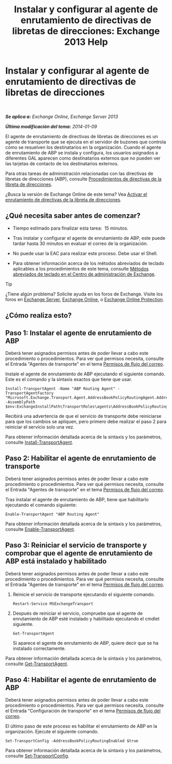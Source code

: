 ﻿---
title: 'Instalar y configurar al agente de enrutamiento de directivas de libretas de direcciones: Exchange 2013 Help'
TOCTitle: Instalar y configurar al agente de enrutamiento de directivas de libretas de direcciones
ms:assetid: 20e8a43d-4508-4388-a2c9-aa3073593cc2
ms:mtpsurl: https://technet.microsoft.com/es-es/library/JJ907308(v=EXCHG.150)
ms:contentKeyID: 51406485
ms.date: 04/23/2018
mtps_version: v=EXCHG.150
ms.translationtype: HT
---

# Instalar y configurar al agente de enrutamiento de directivas de libretas de direcciones

 

_**Se aplica a:** Exchange Online, Exchange Server 2013_

_**Última modificación del tema:** 2014-01-09_

El agente de enrutamiento de directivas de libretas de direcciones es un agente de transporte que se ejecuta en el servidor de buzones que controla cómo se resuelven los destinatarios en la organización. Cuando el agente de enrutamiento de ABP se instala y configura, los usuarios asignados a diferentes GAL aparecen como destinatarios externos que no pueden ver las tarjetas de contacto de los destinatarios externos.

Para otras tareas de administración relacionadas con las directivas de libretas de direcciones (ABP), consulte [Procedimientos de directivas de la libreta de direcciones](address-book-policy-procedures-exchange-2013-help.md).

¿Busca la versión de Exchange Online de este tema? Vea [Activar el enrutamiento de directivas de la libreta de direcciones](https://technet.microsoft.com/es-es/library/jj891095\(v=exchg.150\)).

## ¿Qué necesita saber antes de comenzar?

  - Tiempo estimado para finalizar esta tarea:  15 minutos.

  - Tras instalar y configurar el agente de enrutamiento de ABP, este puede tardar hasta 30 minutos en evaluar el correo de la organización.

  - No puede usar la EAC para realizar este proceso. Debe usar el Shell.

  - Para obtener información acerca de los métodos abreviados de teclado aplicables a los procedimientos de este tema, consulte [Métodos abreviados de teclado en el Centro de administración de Exchange](keyboard-shortcuts-in-the-exchange-admin-center-exchange-online-protection-help.md).


> [!TIP]
> ¿Tiene algún problema? Solicite ayuda en los foros de Exchange. Visite los foros en <A href="https://go.microsoft.com/fwlink/p/?linkid=60612">Exchange Server</A>, <A href="https://go.microsoft.com/fwlink/p/?linkid=267542">Exchange Online</A>, o <A href="https://go.microsoft.com/fwlink/p/?linkid=285351">Exchange Online Protection</A>.



## ¿Cómo realiza esto?

## Paso 1: Instalar el agente de enrutamiento de ABP

Deberá tener asignados permisos antes de poder llevar a cabo este procedimiento o procedimientos. Para ver qué permisos necesita, consulte el Entrada "Agentes de transporte" en el tema [Permisos de flujo del correo](mail-flow-permissions-exchange-2013-help.md).

Instale el agente de enrutamiento de ABP ejecutando el siguiente comando. Este es el comando y la sintaxis exactos que tiene que usar.

    Install-TransportAgent -Name "ABP Routing Agent" -TransportAgentFactory "Microsoft.Exchange.Transport.Agent.AddressBookPolicyRoutingAgent.AddressBookPolicyRoutingAgentFactory" -AssemblyPath $env:ExchangeInstallPath\TransportRoles\agents\AddressBookPolicyRoutingAgent\Microsoft.Exchange.Transport.Agent.AddressBookPolicyRoutingAgent.dll

Recibirá una advertencia de que el servicio de transporte debe reiniciarse para que los cambios se apliquen, pero primero debe realizar el paso 2 para reiniciar el servicio solo una vez.

Para obtener información detallada acerca de la sintaxis y los parámetros, consulte [Install-TransportAgent](https://technet.microsoft.com/es-es/library/aa997998\(v=exchg.150\)).

## Paso 2: Habilitar el agente de enrutamiento de transporte

Deberá tener asignados permisos antes de poder llevar a cabo este procedimiento o procedimientos. Para ver qué permisos necesita, consulte el Entrada "Agentes de transporte" en el tema [Permisos de flujo del correo](mail-flow-permissions-exchange-2013-help.md).

Tras instalar el agente de enrutamiento de ABP, tiene que habilitarlo ejecutando el comando siguiente:

    Enable-TransportAgent "ABP Routing Agent"

Para obtener información detallada acerca de la sintaxis y los parámetros, consulte [Enable-TransportAgent](https://technet.microsoft.com/es-es/library/bb124921\(v=exchg.150\)).

## Paso 3: Reiniciar el servicio de transporte y comprobar que el agente de enrutamiento de ABP está instalado y habilitado

Deberá tener asignados permisos antes de poder llevar a cabo este procedimiento o procedimientos. Para ver qué permisos necesita, consulte el Entrada "Agentes de transporte" en el tema [Permisos de flujo del correo](mail-flow-permissions-exchange-2013-help.md).

1.  Reinicie el servicio de transporte ejecutando el siguiente comando.
    
        Restart-Service MSExchangeTransport

2.  Después de reiniciar el servicio, compruebe que el agente de enrutamiento de ABP esté instalado y habilitado ejecutando el cmdlet siguiente.
    
        Get-TransportAgent
    
    Si aparece el agente de enrutamiento de ABP, quiere decir que se ha instalado correctamente.

Para obtener información detallada acerca de la sintaxis y los parámetros, consulte [Get-TransportAgent](https://technet.microsoft.com/es-es/library/bb123536\(v=exchg.150\)).

## Paso 4: Habilitar el agente de enrutamiento de ABP

Deberá tener asignados permisos antes de poder llevar a cabo este procedimiento o procedimientos. Para ver qué permisos necesita, consulte el Entrada "Configuración de transporte" en el tema [Permisos de flujo del correo](mail-flow-permissions-exchange-2013-help.md).

El último paso de este proceso es habilitar el enrutamiento de ABP en la organización. Ejecute el siguiente comando.

    Set-TransportConfig -AddressBookPolicyRoutingEnabled $true

Para obtener información detallada acerca de la sintaxis y los parámetros, consulte [Set-TransportConfig](https://technet.microsoft.com/es-es/library/bb124151\(v=exchg.150\)).

